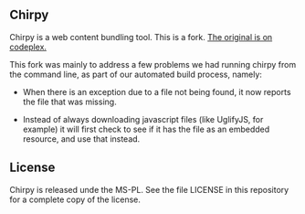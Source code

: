 Chirpy
------

Chirpy is a web content bundling tool. This is a fork. [The original is
on codeplex.](http://chirpy.codeplex.com/)

This fork was mainly to address a few problems we had running chirpy
from the command line, as part of our automated build process, namely:

* When there is an exception due to a file not being found, it now
  reports the file that was missing.
  
* Instead of always downloading javascript files (like UglifyJS, for
  example) it will first check to see if it has the file as an
  embedded resource, and use that instead.
  
License
-------
Chirpy is released unde the MS-PL. See the file LICENSE in this
repository for a complete copy of the license.
